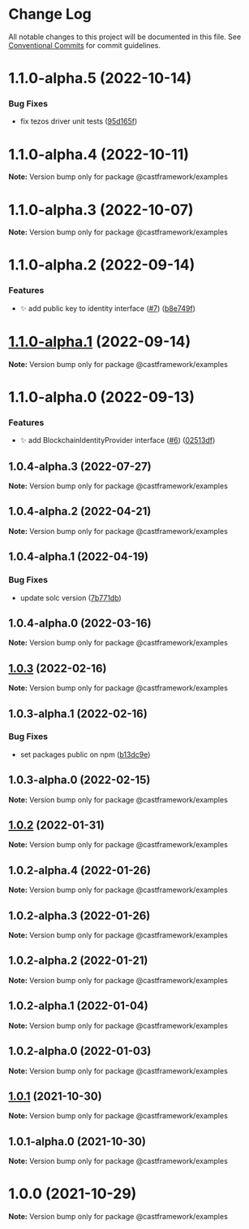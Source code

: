 # Change Log

All notable changes to this project will be documented in this file.
See [Conventional Commits](https://conventionalcommits.org) for commit guidelines.

# 1.1.0-alpha.5 (2022-10-14)


### Bug Fixes

* fix tezos driver unit tests ([95d165f](https://github.com/castframework/gba/commit/95d165f3ca2e4aa17b349d342ebed36f0cab7319))





# 1.1.0-alpha.4 (2022-10-11)

**Note:** Version bump only for package @castframework/examples





# 1.1.0-alpha.3 (2022-10-07)

**Note:** Version bump only for package @castframework/examples





# 1.1.0-alpha.2 (2022-09-14)


### Features

* :sparkles: add public key to identity interface ([#7](https://github.com/castframework/gba/issues/7)) ([b8e749f](https://github.com/castframework/gba/commit/b8e749fa9618bb2c500a84764339a84e559159c7))





# [1.1.0-alpha.1](https://github.com/castframework/gba/compare/v1.1.0-alpha.0...v1.1.0-alpha.1) (2022-09-14)

**Note:** Version bump only for package @castframework/examples





# 1.1.0-alpha.0 (2022-09-13)


### Features

* :sparkles: add BlockchainIdentityProvider interface ([#6](https://github.com/castframework/gba/issues/6)) ([02513df](https://github.com/castframework/gba/commit/02513dfd7702c72b3288a8cb0d71cbb0b9671678))





## 1.0.4-alpha.3 (2022-07-27)

**Note:** Version bump only for package @castframework/examples





## 1.0.4-alpha.2 (2022-04-21)

**Note:** Version bump only for package @castframework/examples





## 1.0.4-alpha.1 (2022-04-19)


### Bug Fixes

* update solc version ([7b771db](https://github.com/castframework/gba/commit/7b771db9561b54b6dc40544a5b934d9f092fffa5))





## 1.0.4-alpha.0 (2022-03-16)

**Note:** Version bump only for package @castframework/examples





## [1.0.3](https://github.com/castframework/cast/compare/v1.0.3-alpha.1...v1.0.3) (2022-02-16)

**Note:** Version bump only for package @castframework/examples





## 1.0.3-alpha.1 (2022-02-16)


### Bug Fixes

* set packages public on npm ([b13dc9e](https://github.com/castframework/cast/commit/b13dc9e677de97f6c60b47bef1457e7b9984df02))





## 1.0.3-alpha.0 (2022-02-15)

**Note:** Version bump only for package @castframework/examples





## [1.0.2](https://github.com/castframework/cast/compare/v1.0.2-alpha.4...v1.0.2) (2022-01-31)

**Note:** Version bump only for package @castframework/examples





## 1.0.2-alpha.4 (2022-01-26)

**Note:** Version bump only for package @castframework/examples





## 1.0.2-alpha.3 (2022-01-26)

**Note:** Version bump only for package @castframework/examples





## 1.0.2-alpha.2 (2022-01-21)

**Note:** Version bump only for package @castframework/examples





## 1.0.2-alpha.1 (2022-01-04)

**Note:** Version bump only for package @castframework/examples





## 1.0.2-alpha.0 (2022-01-03)

**Note:** Version bump only for package @castframework/examples





## [1.0.1](https://github.com/castframework/cast/compare/v1.0.1-alpha.0...v1.0.1) (2021-10-30)

**Note:** Version bump only for package @castframework/examples





## 1.0.1-alpha.0 (2021-10-30)

**Note:** Version bump only for package @castframework/examples





# 1.0.0 (2021-10-29)

**Note:** Version bump only for package @castframework/examples
